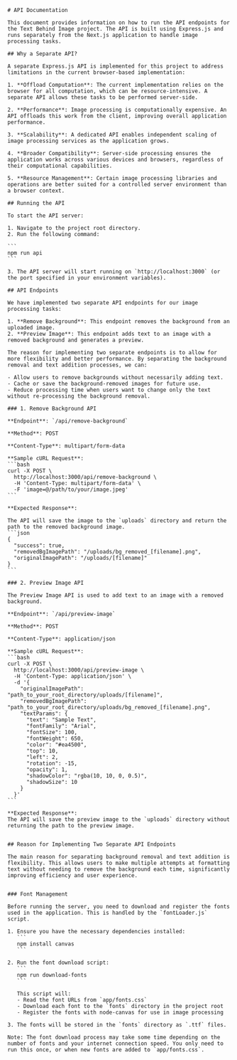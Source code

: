     # API Documentation

    This document provides information on how to run the API endpoints for the Text Behind Image project. The API is built using Express.js and runs separately from the Next.js application to handle image processing tasks.

    ## Why a Separate API?

    A separate Express.js API is implemented for this project to address limitations in the current browser-based implementation:

    1. **Offload Computation**: The current implementation relies on the browser for all computation, which can be resource-intensive. A separate API allows these tasks to be performed server-side.

    2. **Performance**: Image processing is computationally expensive. An API offloads this work from the client, improving overall application performance.

    3. **Scalability**: A dedicated API enables independent scaling of image processing services as the application grows.

    4. **Broader Compatibility**: Server-side processing ensures the application works across various devices and browsers, regardless of their computational capabilities.

    5. **Resource Management**: Certain image processing libraries and operations are better suited for a controlled server environment than a browser context.

    ## Running the API

    To start the API server:

    1. Navigate to the project root directory.
    2. Run the following command:

    ```
    npm run api
    ```

    3. The API server will start running on `http://localhost:3000` (or the port specified in your environment variables).

    ## API Endpoints

    We have implemented two separate API endpoints for our image processing tasks:

    1. **Remove Background**: This endpoint removes the background from an uploaded image.
    2. **Preview Image**: This endpoint adds text to an image with a removed background and generates a preview.

    The reason for implementing two separate endpoints is to allow for more flexibility and better performance. By separating the background removal and text addition processes, we can:

    - Allow users to remove backgrounds without necessarily adding text.
    - Cache or save the background-removed images for future use.
    - Reduce processing time when users want to change only the text without re-processing the background removal.

    ### 1. Remove Background API

    **Endpoint**: `/api/remove-background`

    **Method**: POST

    **Content-Type**: multipart/form-data

    **Sample cURL Request**:
    ```bash
    curl -X POST \
      http://localhost:3000/api/remove-background \
      -H 'Content-Type: multipart/form-data' \
      -F 'image=@/path/to/your/image.jpeg'
    ```

    **Expected Response**:

    The API will save the image to the `uploads` directory and return the path to the removed background image.
    ```json
    {
      "success": true,
      "removedBgImagePath": "/uploads/bg_removed_[filename].png",
      "originalImagePath": "/uploads/[filename]"
    }
    ```

    ### 2. Preview Image API

    The Preview Image API is used to add text to an image with a removed background.

    **Endpoint**: `/api/preview-image`

    **Method**: POST

    **Content-Type**: application/json

    **Sample cURL Request**:
    ```bash
    curl -X POST \
      http://localhost:3000/api/preview-image \
      -H 'Content-Type: application/json' \
      -d '{
        "originalImagePath": "path_to_your_root_directory/uploads/[filename]",
        "removedBgImagePath": "path_to_your_root_directory/uploads/bg_removed_[filename].png",
        "textParams": {
          "text": "Sample Text",
          "fontFamily": "Arial",
          "fontSize": 100,
          "fontWeight": 650,
          "color": "#ea4500",
          "top": 10,
          "left": 2,
          "rotation": -15,
          "opacity": 1,
          "shadowColor": "rgba(10, 10, 0, 0.5)",
          "shadowSize": 10
        }
      }'
    ```

    **Expected Response**:
    The API will save the preview image to the `uploads` directory without returning the path to the preview image.


    ## Reason for Implementing Two Separate API Endpoints

    The main reason for separating background removal and text addition is flexibility. This allows users to make multiple attempts at formatting text without needing to remove the background each time, significantly improving efficiency and user experience.


    ### Font Management

    Before running the server, you need to download and register the fonts used in the application. This is handled by the `fontLoader.js` script.

    1. Ensure you have the necessary dependencies installed:
       ```
       npm install canvas
       ```

    2. Run the font download script:
       ```
       npm run download-fonts
       ```

       This script will:
       - Read the font URLs from `app/fonts.css`
       - Download each font to the `fonts` directory in the project root
       - Register the fonts with node-canvas for use in image processing

    3. The fonts will be stored in the `fonts` directory as `.ttf` files.

    Note: The font download process may take some time depending on the number of fonts and your internet connection speed. You only need to run this once, or when new fonts are added to `app/fonts.css`.
